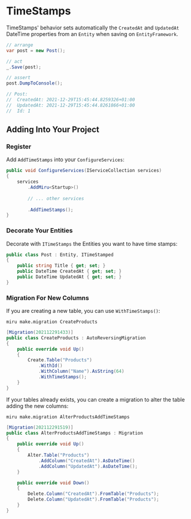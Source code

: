 <!-- 
intro

Registry
    .AddTimeStamps()

Decorate ITimeStamped

Database
    New Tables
        .WithTimeStamps
    Alter Tables
        .AsDateTime ...

-->

# TimeStamps

TimeStamps' behavior sets automatically the `CreatedAt` and `UpdatedAt` DateTime properties from an `Entity` when saving on `EntityFramework`.

```csharp
// arrange
var post = new Post();

// act
_.Save(post);

// assert
post.DumpToConsole();

// Post: 
//  CreatedAt: 2021-12-29T15:45:44.8259326+01:00
//  UpdatedAt: 2021-12-29T15:45:44.8261866+01:00
//  Id: 1
```

## Adding Into Your Project

### Register

Add `AddTimeStamps` into your `ConfigureServices`:

```csharp
public void ConfigureServices(IServiceCollection services)
{
    services
        .AddMiru<Startup>()
        
        // ... other services
        
        .AddTimeStamps();
}            
```

### Decorate Your Entities

Decorate with `ITimeStamps` the Entities you want to have time stamps:

```csharp
public class Post : Entity, ITimeStamped
{
    public string Title { get; set; }
    public DateTime CreatedAt { get; set; }
    public DateTime UpdatedAt { get; set; }
}
```

### Migration For New Columns 

If you are creating a new table, you can use `WithTimeStamps()`:

```shell
miru make.migration CreateProducts
```

```csharp
[Migration(202112291433)]
public class CreateProducts : AutoReversingMigration
{
    public override void Up()
    {
        Create.Table("Products")
            .WithId()
            .WithColumn("Name").AsString(64)
            .WithTimeStamps();
    }
}
```

If your tables already exists, you can create a migration to alter the table adding the new columns:

```shell
miru make.migration AlterProductsAddTimeStamps
```

```csharp
[Migration(202112291519)]
public class AlterProductsAddTimeStamps : Migration
{
    public override void Up()
    {
        Alter.Table("Products")
            .AddColumn("CreatedAt").AsDateTime()
            .AddColumn("UpdatedAt").AsDateTime();
    }

    public override void Down()
    {
        Delete.Column("CreatedAt").FromTable("Products");
        Delete.Column("UpdatedAt").FromTable("Products");
    }
}
```